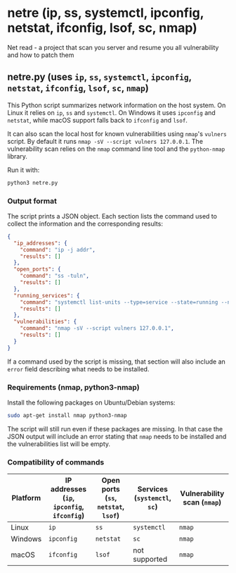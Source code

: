 # netre (ip, ss, systemctl, ipconfig, netstat, ifconfig, lsof, sc, nmap)
Net read - a project that scan you server and resume you all vulnerability and how to patch them

## netre.py (uses `ip`, `ss`, `systemctl`, `ipconfig`, `netstat`, `ifconfig`, `lsof`, `sc`, `nmap`)

This Python script summarizes network information on the host system. On Linux it relies on `ip`, `ss` and `systemctl`. On Windows it uses `ipconfig` and `netstat`, while macOS support falls back to `ifconfig` and `lsof`.

It can also scan the local host for known vulnerabilities using `nmap`'s
`vulners` script. By default it runs `nmap -sV --script vulners 127.0.0.1`.
The vulnerability scan relies on the `nmap` command line tool and the
`python-nmap` library.

Run it with:

```bash
python3 netre.py
```

### Output format

The script prints a JSON object. Each section lists the command used to
collect the information and the corresponding results:

```json
{
  "ip_addresses": {
    "command": "ip -j addr",
    "results": []
  },
  "open_ports": {
    "command": "ss -tuln",
    "results": []
  },
  "running_services": {
    "command": "systemctl list-units --type=service --state=running --no-pager --no-legend",
    "results": []
  },
  "vulnerabilities": {
    "command": "nmap -sV --script vulners 127.0.0.1",
    "results": []
  }
}
```

If a command used by the script is missing, that section will also include an
`error` field describing what needs to be installed.

### Requirements (nmap, python3-nmap)

Install the following packages on Ubuntu/Debian systems:

```bash
sudo apt-get install nmap python3-nmap
```

The script will still run even if these packages are missing. In that case the
JSON output will include an error stating that `nmap` needs to be installed and
the vulnerabilities list will be empty.

### Compatibility of commands

| Platform | IP addresses (`ip`, `ipconfig`, `ifconfig`) | Open ports (`ss`, `netstat`, `lsof`) | Services (`systemctl`, `sc`) | Vulnerability scan (`nmap`) |
|----------|--------------|------------|----------|--------------------|
| Linux    | `ip`         | `ss`       | `systemctl` | `nmap` |
| Windows  | `ipconfig`   | `netstat`  | `sc`     | `nmap` |
| macOS    | `ifconfig`   | `lsof`     | not supported | `nmap` |
